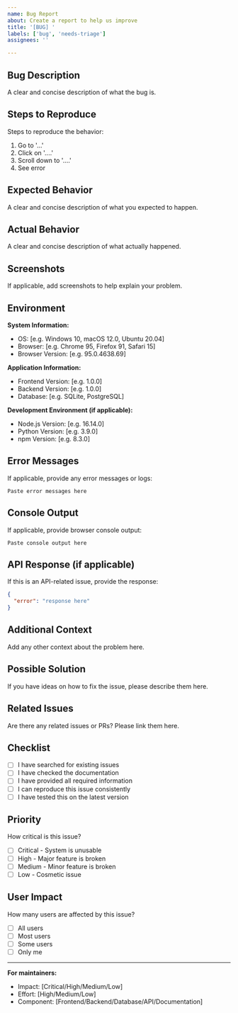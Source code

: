 ```yaml
---
name: Bug Report
about: Create a report to help us improve
title: '[BUG] '
labels: ['bug', 'needs-triage']
assignees: ''

---
```


## Bug Description
A clear and concise description of what the bug is.

## Steps to Reproduce
Steps to reproduce the behavior:
1. Go to '...'
2. Click on '....'
3. Scroll down to '....'
4. See error

## Expected Behavior
A clear and concise description of what you expected to happen.

## Actual Behavior
A clear and concise description of what actually happened.

## Screenshots
If applicable, add screenshots to help explain your problem.

## Environment
**System Information:**
- OS: [e.g. Windows 10, macOS 12.0, Ubuntu 20.04]
- Browser: [e.g. Chrome 95, Firefox 91, Safari 15]
- Browser Version: [e.g. 95.0.4638.69]

**Application Information:**
- Frontend Version: [e.g. 1.0.0]
- Backend Version: [e.g. 1.0.0]
- Database: [e.g. SQLite, PostgreSQL]

**Development Environment (if applicable):**
- Node.js Version: [e.g. 16.14.0]
- Python Version: [e.g. 3.9.0]
- npm Version: [e.g. 8.3.0]

## Error Messages
If applicable, provide any error messages or logs:

```
Paste error messages here
```

## Console Output
If applicable, provide browser console output:

```
Paste console output here
```

## API Response (if applicable)
If this is an API-related issue, provide the response:

```json
{
  "error": "response here"
}
```

## Additional Context
Add any other context about the problem here.

## Possible Solution
If you have ideas on how to fix the issue, please describe them here.

## Related Issues
Are there any related issues or PRs? Please link them here.

## Checklist
- [ ] I have searched for existing issues
- [ ] I have checked the documentation
- [ ] I have provided all required information
- [ ] I can reproduce this issue consistently
- [ ] I have tested this on the latest version

## Priority
How critical is this issue?
- [ ] Critical - System is unusable
- [ ] High - Major feature is broken
- [ ] Medium - Minor feature is broken
- [ ] Low - Cosmetic issue

## User Impact
How many users are affected by this issue?
- [ ] All users
- [ ] Most users
- [ ] Some users
- [ ] Only me

---

**For maintainers:**
- Impact: [Critical/High/Medium/Low]
- Effort: [High/Medium/Low]
- Component: [Frontend/Backend/Database/API/Documentation] 